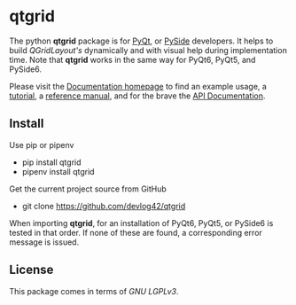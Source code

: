 # qtgrid

[1]: https://www.riverbankcomputing.com/software/pyqt/ "PyQt"
[2]: https://www.qt.io/qt-for-python                   "PySide6"
[3]: https://devlog42.github.io/qtgrid/reference/      "Reference Manual"
[4]: https://devlog42.github.io/qtgrid/tutorial/       "qtgrid Tutorial"
[6]: https://devlog42.github.io/qtgrid/api/            "API Documentation"
[7]: https://github.com/devlog42/qtgrid/blob/main/.github/CONTRIBUTING.md    "Contributing"
[8]: https://github.com/devlog42/qtgrid/blob/main/.github/CODE_OF_CONDUCT.md "Code of Conduct"
[9]: https://devlog42.github.io/qtgrid                 "Documentation Homepage"

The python **qtgrid** package is for [PyQt][1], or [PySide][2] developers. It helps to build *QGridLayout's* dynamically and with visual help during implementation time. Note that **qtgrid** works in the same way for PyQt6, PyQt5, and PySide6.

Please visit the [Documentation homepage][9] to find an example usage, a [tutorial][4], a [reference manual][3], and for the brave the [API Documentation][6].

## Install

Use pip or pipenv

- pip install qtgrid
- pipenv install qtgrid

Get the current project source from GitHub

- git clone https://github.com/devlog42/qtgrid

When importing **qtgrid**, for an installation of PyQt6, PyQt5, or PySide6 is tested in that order. If none of these are found, a corresponding error message is issued.

## License

This package comes in terms of *GNU LGPLv3*.
